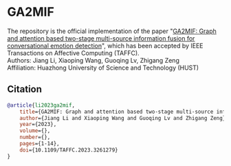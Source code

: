 # GA2MIF
The repository is the official implementation of the paper "[GA2MIF: Graph and attention based two-stage multi-source information fusion for conversational emotion detection](https://arxiv.org/abs/2207.11900)", which has been accepted by IEEE Transactions on Affective Computing (TAFFC).  
Authors: Jiang Li, Xiaoping Wang, Guoqing Lv, Zhigang Zeng  
Affiliation: Huazhong University of Science and Technology (HUST)  

## Citation
```bibtex
@article{li2023ga2mif,
    title={GA2MIF: Graph and attention based two-stage multi-source information fusion for conversational emotion detection},
    author={Jiang Li and Xiaoping Wang and Guoqing Lv and Zhigang Zeng},
    year={2023},
    volume={},
    number={},
    pages={1-14},
    doi={10.1109/TAFFC.2023.3261279}
}
```
